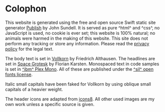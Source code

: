 # Colophon

This website is generated using the free and open source Swift static site generator [Publish](https://github.com/johnsundell/publish) by John Sundell.
It is served as pure ^html^ and ^css^, no JavaScript is used, no cookie is ever set;
this website is 100% natural;
no animals were harmed in the making of this website.
This site does not perform any tracking or store any information.
Please read the [privacy policy](/privacy) for the legal text.

The body text is set in [Vollkorn](http://vollkorn-typeface.com) by Friedrich Althausen.
The headlines are set in [Space Grotesk](https://fonts.floriankarsten.com/space-grotesk) by Florian Karsten.
Monospaced text in code samples is set in [^ibm^ Plex Mono](https://github.com/IBM/plex).
All of these are published under the [^sil^ open fonts license](http://scripts.sil.org/cms/scripts/page.php?site_id=nrsi&id=OFL_web).

Italic small capitals have been faked for Vollkorn by using oblique small capitals of a heavier weight. 


The header icons are adapted from [icons8](https://icons8.com).
All other used images are my own work unless a specific source is given.
